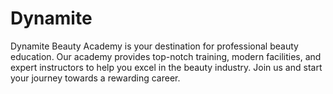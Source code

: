 # Dynamite

Dynamite Beauty Academy is your destination for professional beauty education. Our academy provides top-notch training, modern facilities, and expert instructors to help you excel in the beauty industry. Join us and start your journey towards a rewarding career.

